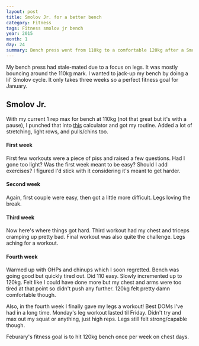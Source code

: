 ```yaml
---
layout: post
title: Smolov Jr. for a better bench
category: Fitness
tags: Fitness smolov jr bench
year: 2015
month: 1
day: 24
summary: Bench press went from 110kg to a comfortable 120kg after a Smolov Jr. for bench cycle.
---
```


My bench press had stale-mated due to a focus on legs. It was mostly bouncing around the 110kg mark. I wanted to jack-up my bench by doing a lil' Smolov cycle. It only takes three weeks so a perfect fitness goal for January.

## Smolov Jr.
With my current 1 rep max for bench at 110kg (not that great but it's with a pause), I punched that into [this](http://www.smolovjr.com/smolov-calculator/) calculator and got my routine. Added a lot of stretching, light rows, and pulls/chins too.

#### First week
  First few workouts were a piece of piss and raised a few questions. Had I gone too light? Was the first week meant to be easy? Should I add exercises? I figured I'd stick with it considering it's meant to get harder.

#### Second week
  Again, first couple were easy, then got a little more difficult. Legs loving the break.

#### Third week
  Now here's where things got hard. Third workout had my chest and triceps cramping up pretty bad. Final workout was also quite the challenge. Legs aching for a workout.

#### Fourth week
  Warmed up with OHPs and chinups which I soon regretted. Bench was going good but quickly tired out. Did 110 easy. Slowly incremented up to 120kg. Felt like I could have done more but my chest and arms were too tired at that point so didn't push any further. 120kg felt pretty damn comfortable though.

  Also, in the fourth week I finally gave my legs a workout! Best DOMs I've had in a long time. Monday's leg workout lasted til Friday. Didn't try and max out my squat or anything, just high reps. Legs still felt strong/capable though.

Feburary's fitness goal is to hit 120kg bench once per week on chest days.
